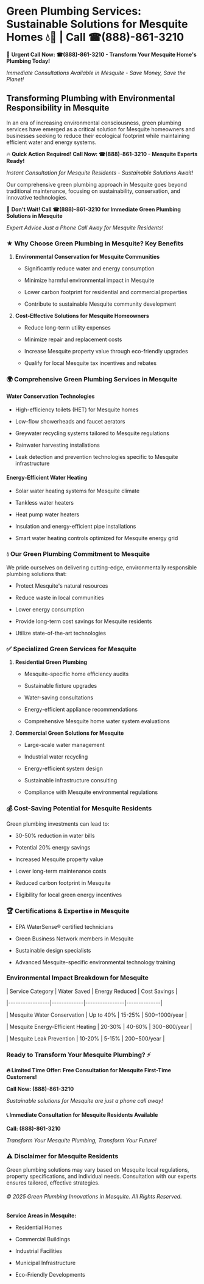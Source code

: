 # Green Plumbing Services: Sustainable Solutions for Mesquite Homes 💧🌿 | Call ☎(888)-861-3210

🚨 **Urgent Call Now: ☎(888)-861-3210 - Transform Your Mesquite Home's Plumbing Today!**
*Immediate Consultations Available in Mesquite - Save Money, Save the Planet!*

## Transforming Plumbing with Environmental Responsibility in Mesquite

In an era of increasing environmental consciousness, green plumbing services have emerged as a critical solution for Mesquite homeowners and businesses seeking to reduce their ecological footprint while maintaining efficient water and energy systems. 

🔥 **Quick Action Required! Call Now: ☎(888)-861-3210 - Mesquite Experts Ready!**
*Instant Consultation for Mesquite Residents - Sustainable Solutions Await!*

Our comprehensive green plumbing approach in Mesquite goes beyond traditional maintenance, focusing on sustainability, conservation, and innovative technologies.

🚨 **Don't Wait! Call ☎(888)-861-3210 for Immediate Green Plumbing Solutions in Mesquite**
*Expert Advice Just a Phone Call Away for Mesquite Residents!*

### ★ Why Choose Green Plumbing in Mesquite? Key Benefits

1. **Environmental Conservation for Mesquite Communities** 
   - Significantly reduce water and energy consumption
   - Minimize harmful environmental impact in Mesquite
   - Lower carbon footprint for residential and commercial properties
   - Contribute to sustainable Mesquite community development

2. **Cost-Effective Solutions for Mesquite Homeowners** 
   - Reduce long-term utility expenses
   - Minimize repair and replacement costs
   - Increase Mesquite property value through eco-friendly upgrades
   - Qualify for local Mesquite tax incentives and rebates

### 🌍 Comprehensive Green Plumbing Services in Mesquite

#### Water Conservation Technologies
- High-efficiency toilets (HET) for Mesquite homes
- Low-flow showerheads and faucet aerators
- Greywater recycling systems tailored to Mesquite regulations
- Rainwater harvesting installations
- Leak detection and prevention technologies specific to Mesquite infrastructure

#### Energy-Efficient Water Heating
- Solar water heating systems for Mesquite climate
- Tankless water heaters
- Heat pump water heaters
- Insulation and energy-efficient pipe installations
- Smart water heating controls optimized for Mesquite energy grid

### 💧 Our Green Plumbing Commitment to Mesquite

We pride ourselves on delivering cutting-edge, environmentally responsible plumbing solutions that:
- Protect Mesquite's natural resources
- Reduce waste in local communities
- Lower energy consumption
- Provide long-term cost savings for Mesquite residents
- Utilize state-of-the-art technologies

### ✅ Specialized Green Services for Mesquite

1. **Residential Green Plumbing**
   - Mesquite-specific home efficiency audits
   - Sustainable fixture upgrades
   - Water-saving consultations
   - Energy-efficient appliance recommendations
   - Comprehensive Mesquite home water system evaluations

2. **Commercial Green Solutions for Mesquite**
   - Large-scale water management
   - Industrial water recycling
   - Energy-efficient system design
   - Sustainable infrastructure consulting
   - Compliance with Mesquite environmental regulations

### 💰 Cost-Saving Potential for Mesquite Residents

Green plumbing investments can lead to:
- 30-50% reduction in water bills
- Potential 20% energy savings
- Increased Mesquite property value
- Lower long-term maintenance costs
- Reduced carbon footprint in Mesquite
- Eligibility for local green energy incentives

### 🏆 Certifications & Expertise in Mesquite

- EPA WaterSense® certified technicians
- Green Business Network members in Mesquite
- Sustainable design specialists
- Advanced Mesquite-specific environmental technology training

### Environmental Impact Breakdown for Mesquite

| Service Category | Water Saved | Energy Reduced | Cost Savings |
|-----------------|-------------|----------------|--------------|
| Mesquite Water Conservation | Up to 40% | 15-25% | $500-$1000/year |
| Mesquite Energy-Efficient Heating | 20-30% | 40-60% | $300-$800/year |
| Mesquite Leak Prevention | 10-20% | 5-15% | $200-$500/year |

### Ready to Transform Your Mesquite Plumbing? ⚡

**🔥 Limited Time Offer: Free Consultation for Mesquite First-Time Customers!**

**Call Now: (888)-861-3210**
*Sustainable solutions for Mesquite are just a phone call away!*

#### 📞 Immediate Consultation for Mesquite Residents Available

**Call: (888)-861-3210**
*Transform Your Mesquite Plumbing, Transform Your Future!*

### ⚠️ Disclaimer for Mesquite Residents

Green plumbing solutions may vary based on Mesquite local regulations, property specifications, and individual needs. Consultation with our experts ensures tailored, effective strategies.

###### © 2025 Green Plumbing Innovations in Mesquite. All Rights Reserved.

**Service Areas in Mesquite:** 
- Residential Homes
- Commercial Buildings
- Industrial Facilities
- Municipal Infrastructure
- Eco-Friendly Developments